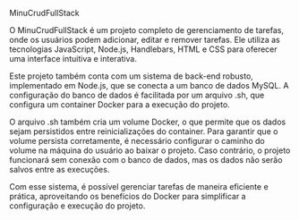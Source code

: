 MinuCrudFullStack

O MinuCrudFullStack é um projeto completo de gerenciamento de tarefas, onde os usuários podem adicionar, editar e remover tarefas. Ele utiliza as tecnologias JavaScript, Node.js, Handlebars, HTML e CSS para oferecer uma interface intuitiva e interativa.

Este projeto também conta com um sistema de back-end robusto, implementado em Node.js, que se conecta a um banco de dados MySQL. A configuração do banco de dados é facilitada por um arquivo .sh, que configura um container Docker para a execução do projeto.

O arquivo .sh também cria um volume Docker, o que permite que os dados sejam persistidos entre reinicializações do container. Para garantir que o volume persista corretamente, é necessário configurar o caminho do volume na máquina do usuário ao baixar o projeto. Caso contrário, o projeto funcionará sem conexão com o banco de dados, mas os dados não serão salvos entre as execuções.

Com esse sistema, é possível gerenciar tarefas de maneira eficiente e prática, aproveitando os benefícios do Docker para simplificar a configuração e execução do projeto.
